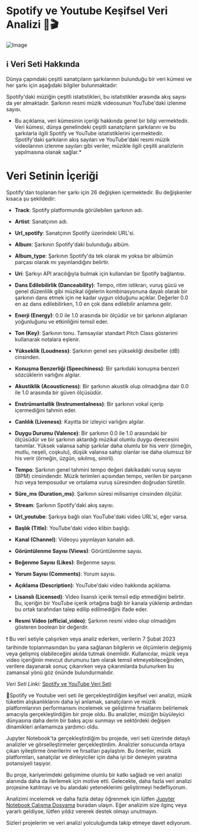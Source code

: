 # Spotify ve Youtube Keşifsel Veri Analizi 🎤🎬 
![Image](https://i.ytimg.com/vi/sEX9xIUPfnM/maxresdefault.jpg)


## ℹ️ Veri Seti Hakkında

Dünya çapındaki çeşitli sanatçıların şarkılarının bulunduğu bir veri kümesi ve her şarkı için aşağıdaki bilgiler bulunmaktadır:

Spotify'daki müziğin çeşitli istatistikleri, bu istatistikler arasında akış sayısı da yer almaktadır.
Şarkının resmi müzik videosunun YouTube'daki izlenme sayısı.

* Bu açıklama, veri kümesinin içeriği hakkında genel bir bilgi vermektedir. Veri kümesi, dünya genelindeki çeşitli sanatçıların şarkılarını ve bu şarkılarla ilgili Spotify ve YouTube istatistiklerini içermektedir. Spotify'daki şarkıların akış sayıları ve YouTube'daki resmi müzik videolarının izlenme sayıları gibi veriler, müzikle ilgili çeşitli analizlerin yapılmasına olanak sağlar.*

# Veri Setinin İçeriği

Spotify'dan toplanan her şarkı için 26 değişken içermektedir. Bu değişkenler kısaca şu şekildedir:

- **Track**: Spotify platformunda görülebilen şarkının adı.
- **Artist**: Sanatçının adı.
- **Url_spotify**: Sanatçının Spotify üzerindeki URL'si.
- **Album**: Şarkının Spotify'daki bulunduğu albüm.
- **Album_type**: Şarkının Spotify'da tek olarak mı yoksa bir albümün parçası olarak mı yayınlandığını belirtir.
- **Uri**: Şarkıyı API aracılığıyla bulmak için kullanılan bir Spotify bağlantısı.
- **Dans Edilebilirlik (Danceability)**: Tempo, ritim istikrarı, vuruş gücü ve genel düzenlilik gibi müzikal öğelerin kombinasyonuna dayalı olarak bir şarkının dans etmek için ne kadar uygun olduğunu açıklar. Değerler 0.0 en az dans edilebilirken, 1.0 en çok dans edilebilir anlamına gelir.
- **Enerji (Energy)**: 0.0 ile 1.0 arasında bir ölçüdür ve bir şarkının algılanan yoğunluğunu ve etkinliğini temsil eder.
- **Ton (Key)**: Şarkının tonu. Tamsayılar standart Pitch Class gösterimi kullanarak notalara eşlenir.
- **Yükseklik (Loudness)**: Şarkının genel ses yüksekliği desibeller (dB) cinsinden.
- **Konuşma Benzerliği (Speechiness)**: Bir şarkıdaki konuşma benzeri sözcüklerin varlığını algılar.
- **Akustiklik (Acousticness)**: Bir şarkının akustik olup olmadığına dair 0.0 ile 1.0 arasında bir güven ölçüsüdür.
- **Enstrümantallik (Instrumentalness)**: Bir şarkının vokal içerip içermediğini tahmin eder.
- **Canlılık (Liveness)**: Kayıtta bir izleyici varlığını algılar.
- **Duygu Durumu (Valence)**: Bir şarkının 0.0 ile 1.0 arasındaki bir ölçüsüdür ve bir şarkının aktardığı müzikal olumlu duygu derecesini tanımlar. Yüksek valansa sahip şarkılar daha olumlu bir his verir (örneğin, mutlu, neşeli, coşkulu), düşük valansa sahip olanlar ise daha olumsuz bir his verir (örneğin, üzgün, sıkılmış, sinirli).
- **Tempo**: Şarkının genel tahmini tempo değeri dakikadaki vuruş sayısı (BPM) cinsindendir. Müzik terimleri açısından tempo, verilen bir parçanın hızı veya temposudur ve ortalama vuruş süresinden doğrudan türetilir.

- **Süre_ms (Duration_ms)**: Şarkının süresi milisaniye cinsinden ölçülür.

- **Stream**: Şarkının Spotify'daki akış sayısı.

- **Url_youtube**: Şarkıya bağlı olan YouTube'daki video URL'si, eğer varsa.

- **Başlık (Title)**: YouTube'daki video klibin başlığı.

- **Kanal (Channel)**: Videoyu yayınlayan kanalın adı.

- **Görüntülenme Sayısı (Views)**: Görüntülenme sayısı.

- **Beğenme Sayısı (Likes)**: Beğenme sayısı.

- **Yorum Sayısı (Comments)**: Yorum sayısı.

- **Açıklama (Description)**: YouTube'daki video hakkında açıklama.

- **Lisanslı (Licensed)**: Video lisanslı içerik temsil edip etmediğini belirtir. Bu, içeriğin bir YouTube içerik ortağına bağlı bir kanala yüklenip ardından bu ortak tarafından talep edilip edilmediğini ifade eder.

- **Resmi Video (official_video)**: Şarkının resmi video olup olmadığını gösteren boolean bir değerdir.

❗ Bu veri setiyle çalışırken veya analiz ederken, verilerin 7 Şubat 2023 tarihinde toplanmasından bu yana sağlanan bilgilerin ve ölçümlerin değişmiş veya gelişmiş olabileceğini akılda tutmak önemlidir. Kullanıcılar, müzik veya video içeriğinin mevcut durumunu tam olarak temsil etmeyebileceğinden, verilere dayanarak sonuç çıkarırken veya çıkarımlarda bulunurken bu zamansal yönü göz önünde bulundurmalıdır.

*Veri Seti Linki:* 
[Spotify ve YouTube Veri Seti](https://www.kaggle.com/datasets/salvatorerastelli/spotify-and-youtube)

🎯Spotify ve Youtube veri seti ile gerçekleştirdiğim keşifsel veri analizi, müzik tüketim alışkanlıklarını daha iyi anlamak, sanatçıların ve müzik platformlarının performansını incelemek ve geliştirme fırsatlarını belirlemek amacıyla gerçekleştirdiğim bir proje oldu. Bu analizler, müziğin büyüleyici dünyasına daha derin bir bakış açısı sunmayı ve sektördeki değişen dinamikleri anlamamıza yardımcı oldu.

Jupyter Notebook'ta gerçekleştirdiğim bu projede, veri seti üzerinde detaylı analizler ve görselleştirmeler gerçekleştirdim. Analizler sonucunda ortaya çıkan iyileştirme önerilerini ve fırsatları paylaştım. Bu öneriler, müzik platformları, sanatçılar ve dinleyiciler için daha iyi bir deneyim yaratma potansiyeli taşıyor.

Bu proje, kariyerimdeki gelişimime olumlu bir katkı sağladı ve veri analizi alanında daha da ilerlemek için motive etti. Gelecekte, daha fazla veri analizi projesine katılmayı ve bu alandaki yeteneklerimi geliştirmeyi hedefliyorum.

Analizimi incelemek ve daha fazla detay öğrenmek için lütfen [Jupyter Notebook Çalışma Dosyama](https://github.com/muratukel/EDA-SpotifyandYoutube/blob/main/EDASpotifyandYoutube%20.ipynb) buradan ulaşın. Eğer analizim size ilginç veya yararlı geldiyse, lütfen yıldız vererek destek olmayı unutmayın.

Sizleri projelerim ve veri analizi yolculuğumda takip etmeye davet ediyorum.
